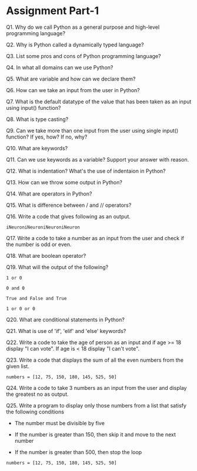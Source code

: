 # Assignment Part-1
Q1. Why do we call Python as a general purpose and high-level programming language?

Q2. Why is Python called a dynamically typed language?

Q3. List some pros and cons of Python programming language?

Q4. In what all domains can we use Python?

Q5. What are variable and how can we declare them?

Q6. How can we take an input from the user in Python?

Q7. What is the default datatype of the value that has been taken as an input using input() function?

Q8. What is type casting?

Q9. Can we take more than one input from the user using single input() function? If yes, how? If no, why?

Q10. What are keywords?

Q11. Can we use keywords as a variable? Support your answer with reason.

Q12. What is indentation? What's the use of indentaion in Python?

Q13. How can we throw some output in Python?

Q14. What are operators in Python?

Q15. What is difference between / and // operators?

Q16. Write a code that gives following as an output.
```
iNeuroniNeuroniNeuroniNeuron
```

Q17. Write a code to take a number as an input from the user and check if the number is odd or even.

Q18. What are boolean operator?

Q19. What will the output of the following?
```
1 or 0

0 and 0

True and False and True

1 or 0 or 0
```

Q20. What are conditional statements in Python?

Q21. What is use of 'if', 'elif' and 'else' keywords?

Q22. Write a code to take the age of person as an input and if age >= 18 display "I can vote". If age is < 18 display "I can't vote".

Q23. Write a code that displays the sum of all the even numbers from the given list.
```
numbers = [12, 75, 150, 180, 145, 525, 50]
```


Q24. Write a code to take 3 numbers as an input from the user and display the greatest no as output.

Q25. Write a program to display only those numbers from a list that satisfy the following conditions

- The number must be divisible by five

- If the number is greater than 150, then skip it and move to the next number

- If the number is greater than 500, then stop the loop
```
numbers = [12, 75, 150, 180, 145, 525, 50]
```